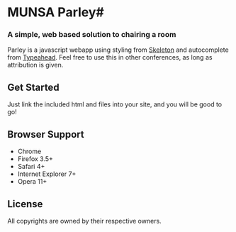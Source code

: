 # MUNSA Parley#
### A simple, web based solution to chairing a room ###

Parley is a javascript webapp using styling from [Skeleton](http://www.getskeleton.com/) and autocomplete from [Typeahead](http://twitter.github.io/typeahead.js/).  Feel free to use this in other conferences, as long as attribution is given.

Get Started
-----------

Just link the included html and files into your site, and you will be good to go!

Browser Support
---------------

* Chrome
* Firefox 3.5+
* Safari 4+
* Internet Explorer 7+
* Opera 11+

License
-------
All copyrights are owned by their respective owners.
